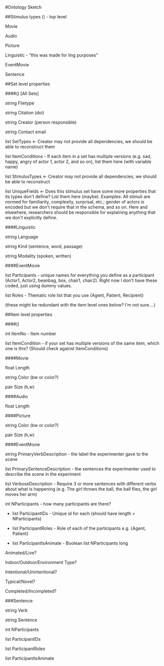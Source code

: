#Ontology Sketch

##Stimulus types
() - top level

Movie

Audio

Picture

Linguistic - “this was made for ling purposes”

EventMovie

Sentence

##Set level properties

####() [All Sets]

string Filetype

string Citation (doi)

string Creator (person responsible)

string Contact email

list SetTypes <- Creator may not provide all dependencies, we should be able to reconstruct them

list ItemConditions - If each item in a set has multiple versions (e.g. sad, happy, angry of actor 1, actor 2, and so on), list them here (with variable name)

list StimulusTypes <- Creator may not provide all dependencies, we should be able to reconstruct

list UniqueFields <- Does this stimulus set have some more properties that its types don't define? List them here (maybe). Examples: All stimuli are normed for familiarity, complexity, surprisal, etc.; gender of actors is encoded but we don't require that in the schema, and so on.  Here and elsewhere, researchers should be responsible for explaining anything that we don't explicitly define. 

####Linguistic

string Language 

string Kind (sentence, word, passage)

string Modality (spoken, written)

####EventMovie

list Participants - unique names for everything you define as a participant (Actor1, Actor2, beanbag, box, chair1, chair2). Right now I don't have these coded, just using dummy values.

list Roles - Thematic role list that you use {Agent, Patient, Recipient}

(these might be redundant with the item level ones below? I'm not sure....)

##Item level properties

####()

int ItemNo - Item number

list ItemCondition - if your set has multiple versions of the same item, which one is this? (Should check against ItemConditions)


####Movie

float Length

string Color (bw or color?)

pair Size (h,w)

####Audio

float Length

####Picture

string Color (bw or color?)

pair Size (h,w)

####EventMovie

string PrimaryVerbDescription - the label the experimenter gave to the scene

list PrimarySentenceDescription - the sentences the experimenter used to describe the scene in the experiment

list VerboseDescription - Require 3 or more sentences with different verbs about what is happening (e.g. The girl throws the ball, the ball flies, the girl moves her arm)

int NParticipants - how many participants are there?

- list ParticipantIDs - Unique id for each (should have length = NParticipants) 

- list ParticipantRoles - Role of each of the participants e.g. {Agent, Patient}

- list ParticipantIsAnimate - Boolean list NParticipants long

Animated/Live?

Indoor/Outdoor/Environment Type?

Intentional/Unintentional?

Typical/Novel?

Completed/Incompleted?



###Sentence

string Verb

string Sentence

int NParticipants

list ParticipantIDs

list ParticipantRoles

list ParticipantIsAnimate

